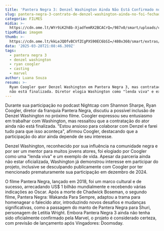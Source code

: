 ```yaml
---
title: 'Pantera Negra 3: Denzel Washington Ainda Não Está Confirmado no Elenco'
slug: pantera-negra-3-contrato-de-denzel-washington-ainda-no-foi-fechado
categoria: FILMES
midia: >-
  https://cdn.ome.lt/WYr9iK2h8b-XjadfemRX2BCACrQ=/987x0/smart/uploads/conteudo/fotos/Design_sem_nome_-_2025-03-28T174712.103.png
tipoMidia: imagem
thumb: >-
  https://cdn.ome.lt/kkLeJQOfvBCVfZCgPXS90EC6bSI=/480x360/smart/extras/conteudos/Design_sem_nome_-_2025-03-28T174712.103.png
data: '2025-03-28T21:08:46.309Z'
tags:
  - pantera negra 3
  - denzel washington
  - ryan coogler
  - casting
  - marvel
author: Luana Souza
resumo: >-
  Ryan Coogler quer Denzel Washington em Pantera Negra 3, mas contratação ainda
  não está finalizada. Diretor elogia Washington como "lenda viva" e exemplo.
---
```


Durante sua participação no podcast Nightcap com Shannon Sharpe, Ryan Coogler, diretor da franquia Pantera Negra, discutiu a possível inclusão de Denzel Washington no próximo filme. Coogler expressou seu entusiasmo em trabalhar com Washington, mas ressaltou que a contratação do ator ainda não está finalizada. "Estou ansioso para colaborar com Denzel e farei tudo para que isso aconteça", afirmou Coogler, destacando que a participação do ator ainda depende de seu interesse.

Denzel Washington, reconhecido por sua influência na comunidade negra e por ser um mentor para muitos jovens atores, foi elogiado por Coogler como uma "lenda viva" e um exemplo de vida. Apesar da parceria ainda não estar oficializada, Washington já demonstrou interesse em participar do projeto, inclusive se desculpando publicamente com Coogler por ter mencionado prematuramente sua participação em dezembro de 2024.

O filme Pantera Negra, lançado em 2018, foi um marco cultural e de sucesso, arrecadando US$ 1 bilhão mundialmente e recebendo várias indicações ao Oscar. Após a morte de Chadwick Boseman, o segundo filme, Pantera Negra: Wakanda Para Sempre, adaptou a trama para homenagear o falecido ator, introduzindo novos desafios e mudanças significativas, como a passagem do manto de Pantera Negra para Shuri, personagem de Letitia Wright. Embora Pantera Negra 3 ainda não tenha sido oficialmente confirmado pela Marvel, o projeto é considerado certeza, com previsão de lançamento após Vingadores: Doomsday.
